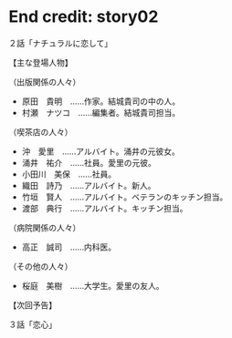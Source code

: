 # End credit: story02

２話「ナチュラルに恋して」


【主な登場人物】

（出版関係の人々）

* 原田　貴明　……作家。結城貴司の中の人。
* 村瀬　ナツコ　……編集者。結城貴司担当。

（喫茶店の人々）

* 沖　愛里　……アルバイト。涌井の元彼女。
* 涌井　祐介　……社員。愛里の元彼。
* 小田川　美保　……社員。
* 織田　詩乃　……アルバイト。新人。
* 竹垣　賢人　……アルバイト。ベテランのキッチン担当。
* 渡部　典行　……アルバイト。キッチン担当。

（病院関係の人々）

* 高正　誠司　……内科医。

（その他の人々）

* 桜庭　美樹　……大学生。愛里の友人。



【次回予告】

３話「恋心」

